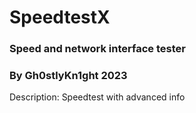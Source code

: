 # SpeedtestX
### Speed and network interface tester
### By Gh0stlyKn1ght 2023


Description:
Speedtest with advanced info

